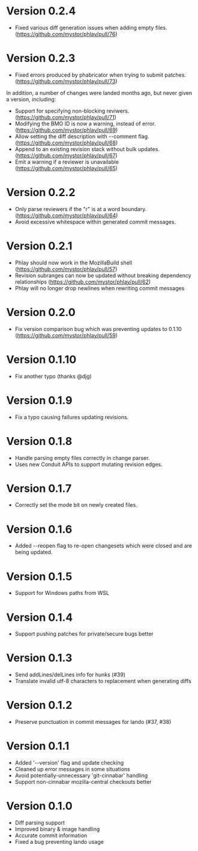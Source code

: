 # Version 0.2.4

* Fixed various diff generation issues when adding empty files. (https://github.com/mystor/phlay/pull/76)

# Version 0.2.3

* Fixed errors produced by phabricator when trying to submit patches. (https://github.com/mystor/phlay/pull/73)

In addition, a number of changes were landed months ago, but never given a
version, including:

* Support for specifying non-blocking reviwers. (https://github.com/mystor/phlay/pull/71)
* Modifying the BMO ID is now a warning, instead of error. (https://github.com/mystor/phlay/pull/69)
* Allow setting the diff description with --comment flag. (https://github.com/mystor/phlay/pull/68)
* Append to an existing revision stack without bulk updates. (https://github.com/mystor/phlay/pull/67)
* Emit a warning if a reviewer is unavailable (https://github.com/mystor/phlay/pull/65)

# Version 0.2.2

* Only parse reviewers if the "r" is at a word boundary. (https://github.com/mystor/phlay/pull/64)
* Avoid excessive whitespace within generated commit messages.

# Version 0.2.1

* Phlay should now work in the MozillaBuild shell (https://github.com/mystor/phlay/pull/57)
* Revision subranges can now be updated without breaking dependency relationships (https://github.com/mystor/phlay/pull/62)
* Phlay will no longer drop newlines when rewriting commit messages

# Version 0.2.0

* Fix version comparison bug which was preventing updates to 0.1.10 (https://github.com/mystor/phlay/pull/59)

# Version 0.1.10

* Fix another typo (thanks @djg)

# Version 0.1.9

* Fix a typo causing failures updating revisions.

# Version 0.1.8

* Handle parsing empty files correctly in change parser.
* Uses new Conduit APIs to support mutating revision edges.

# Version 0.1.7

* Correctly set the mode bit on newly created files.

# Version 0.1.6

* Added --reopen flag to re-open changesets which were closed and are being updated.

# Version 0.1.5

* Support for Windows paths from WSL

# Version 0.1.4

* Support pushing patches for private/secure bugs better

# Version 0.1.3

* Send addLines/delLines info for hunks (#39)
* Translate invalid utf-8 characters to replacement when generating diffs

# Version 0.1.2

* Preserve punctuation in commit messages for lando (#37, #38)

# Version 0.1.1

* Added '--version' flag and update checking
* Cleaned up error messages in some situations
* Avoid potentially-unnecessary 'git-cinnabar' handling
* Support non-cinnabar mozilla-central checkouts better

# Version 0.1.0

* Diff parsing support
* Improved binary & image handling
* Accurate commit information
* Fixed a bug preventing lando usage
